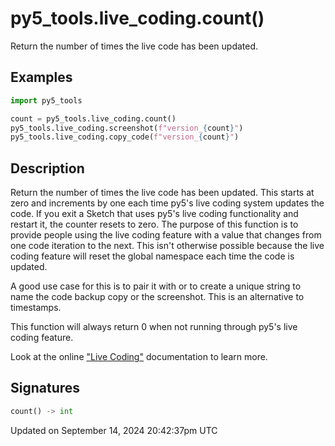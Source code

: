 # py5_tools.live_coding.count()

Return the number of times the live code has been updated.

## Examples

<div class="example-table">

<div class="example-row"><div class="example-cell-image">

</div><div class="example-cell-code">

```python
import py5_tools

count = py5_tools.live_coding.count()
py5_tools.live_coding.screenshot(f"version_{count}")
py5_tools.live_coding.copy_code(f"version_{count}")
```

</div></div>

</div>

## Description

Return the number of times the live code has been updated. This starts at zero and increments by one each time py5's live coding system updates the code. If you exit a Sketch that uses py5's live coding functionality and restart it, the counter resets to zero. The purpose of this function is to provide people using the live coding feature with a value that changes from one code iteration to the next. This isn't otherwise possible because the live coding feature will reset the global namespace each time the code is updated.

A good use case for this is to pair it with [](py5tools_live_coding_screenshot) or [](py5tools_live_coding_copy_code) to create a unique string to name the code backup copy or the screenshot. This is an alternative to timestamps.

This function will always return 0 when not running through py5's live coding feature.

Look at the online ["Live Coding"](/content/live_coding) documentation to learn more.

## Signatures

```python
count() -> int
```

Updated on September 14, 2024 20:42:37pm UTC
